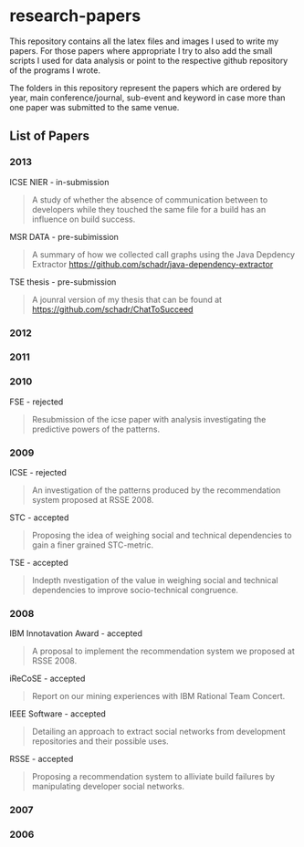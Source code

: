 # research-papers #

This repository contains all the latex files and images I used to write my papers. 
For those papers where appropriate I try to also add the small scripts I used for 
data analysis or point to the respective github repository of the programs I wrote.

The folders in this repository represent the papers which are ordered by year, main conference/journal, sub-event and keyword in case more than one paper was submitted to the same venue.

## List of Papers ##
### 2013 ###
ICSE NIER - in-submission
> A study of whether the absence of communication between to developers while they touched
> the same file for a build has an influence on build success.

MSR DATA - pre-subimission
> A summary of how we collected call graphs using the Java Depdency Extractor
> https://github.com/schadr/java-dependency-extractor

TSE thesis - pre-submission
> A jounral version of my thesis that can be found at https://github.com/schadr/ChatToSucceed

### 2012 ###

### 2011 ###

### 2010 ###
FSE - rejected
> Resubmission of the icse paper with analysis investigating the predictive powers of the patterns.

### 2009 ###
ICSE - rejected
> An investigation of the patterns produced by the recommendation system proposed at RSSE 2008.

STC - accepted
> Proposing the idea of weighing social and technical dependencies to gain a finer grained STC-metric.

TSE - accepted
> Indepth nvestigation of the value in weighing social and technical dependencies to improve socio-technical congruence.

### 2008 ###
IBM Innotavation Award - accepted
> A proposal to implement the recommendation system we proposed at RSSE 2008.

iReCoSE - accepted
> Report on our mining experiences with IBM Rational Team Concert.

IEEE Software - accepted
> Detailing an approach to extract social networks from development repositories and their possible uses.

RSSE - accepted
> Proposing a recommendation system to alliviate build failures by manipulating developer social networks.

### 2007 ###

### 2006 ###
